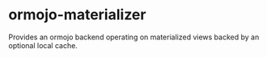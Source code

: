 # ormojo-materializer
Provides an ormojo backend operating on materialized views backed by an optional local cache.
